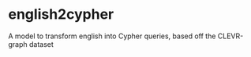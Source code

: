 # english2cypher
A model to transform english into Cypher queries, based off the CLEVR-graph dataset
